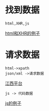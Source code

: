 # 找到数据
    html,XHR,js
[html和XHR的例子](https://www.21cnjy.com/2/141764/)

# 请求数据
    html->xpath
    json/xml ->请求数据 
[江西平台](http://jx.zhhdkt.cn/index.action)


    js -> 代码数据 
[js的例子](https://passport.zhaopin.com/org/login)
